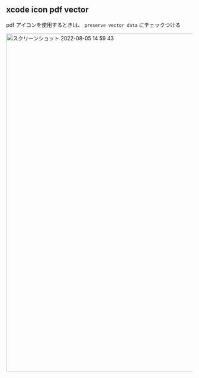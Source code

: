 ## xcode icon pdf vector

pdf アイコンを使用するときは、 `preserve vector data` にチェックつける

<img width="910" alt="スクリーンショット 2022-08-05 14 59 43" src="https://user-images.githubusercontent.com/16571394/183011803-1b0c1c97-caba-47ef-9108-7d7556c36587.png">
